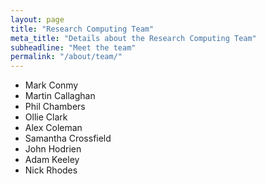 ```yaml
---
layout: page
title: "Research Computing Team"
meta_title: "Details about the Research Computing Team"
subheadline: "Meet the team"
permalink: "/about/team/"
---
```


- Mark Conmy
- Martin Callaghan
- Phil Chambers
- Ollie Clark
- Alex Coleman
- Samantha Crossfield
- John Hodrien
- Adam Keeley
- Nick Rhodes
